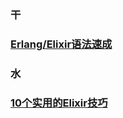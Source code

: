 ### 干
### [Erlang/Elixir语法速成](crash-course.md)

### 水
### [10个实用的Elixir技巧](10-killer-elixir-tips.md)
